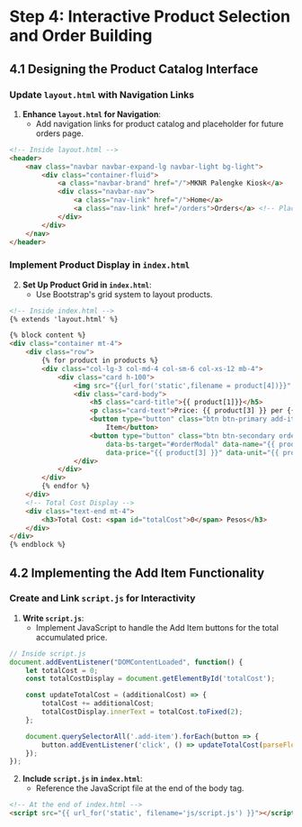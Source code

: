 # Step 4: Interactive Product Selection and Order Building

## 4.1 Designing the Product Catalog Interface

### Update `layout.html` with Navigation Links

1. **Enhance `layout.html` for Navigation**:
   - Add navigation links for product catalog and placeholder for future orders page.

```html
<!-- Inside layout.html -->
<header>
    <nav class="navbar navbar-expand-lg navbar-light bg-light">
        <div class="container-fluid">
            <a class="navbar-brand" href="/">MKNR Palengke Kiosk</a>
            <div class="navbar-nav">
                <a class="nav-link" href="/">Home</a>
                <a class="nav-link" href="/orders">Orders</a> <!-- Placeholder -->
            </div>
        </div>
    </nav>
</header>
```

### Implement Product Display in `index.html`

2. **Set Up Product Grid in `index.html`**:
   - Use Bootstrap's grid system to layout products.

```html
<!-- Inside index.html -->
{% extends 'layout.html' %}

{% block content %}
<div class="container mt-4">
    <div class="row">
        {% for product in products %}
        <div class="col-lg-3 col-md-4 col-sm-6 col-xs-12 mb-4">
            <div class="card h-100">
                <img src="{{url_for('static',filename = product[4])}}" class="card-img-top product-image" alt="{{ product.name }}">
                <div class="card-body">
                    <h5 class="card-title">{{ product[1]}}</h5>
                    <p class="card-text">Price: {{ product[3] }} per {{ product.unit }}</p>
                    <button type="button" class="btn btn-primary add-item" data-price="{{ product[3]}}">Add
                        Item</button>
                    <button type="button" class="btn btn-secondary order-item" data-bs-toggle="modal"
                        data-bs-target="#orderModal" data-name="{{ product[1] }}"
                        data-price="{{ product[3] }}" data-unit="{{ product[2] }}">Order Item</button>
                </div>
            </div>
        </div>
        {% endfor %}
    </div>
    <!-- Total Cost Display -->
    <div class="text-end mt-4">
        <h3>Total Cost: <span id="totalCost">0</span> Pesos</h3>
    </div>
</div>
{% endblock %}
```
## 4.2 Implementing the Add Item Functionality

### Create and Link `script.js` for Interactivity

1. **Write `script.js`**:
   - Implement JavaScript to handle the Add Item buttons for the total accumulated price.

```javascript
// Inside script.js
document.addEventListener("DOMContentLoaded", function() {
    let totalCost = 0;
    const totalCostDisplay = document.getElementById('totalCost');

    const updateTotalCost = (additionalCost) => {
        totalCost += additionalCost;
        totalCostDisplay.innerText = totalCost.toFixed(2);
    };

    document.querySelectorAll('.add-item').forEach(button => {
        button.addEventListener('click', () => updateTotalCost(parseFloat(button.dataset.price)));
    });
});

```

2. **Include `script.js` in `index.html`**:
   - Reference the JavaScript file at the end of the body tag.

```html
<!-- At the end of index.html -->
<script src="{{ url_for('static', filename='js/script.js') }}"></script>
```

